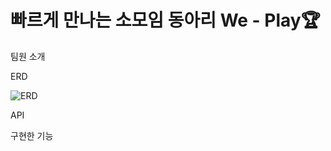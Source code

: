<h1> 빠르게 만나는 소모임 동아리 We - Play🏆 </h1>
<p>팀원 소개</p>
<p>ERD</p>
<img src="https://github.com/user-attachments/assets/f7fc33d4-b241-4607-93c1-f1afa225ed9c" alt="ERD"/>
<p>API</p>
<p>구현한 기능</p>